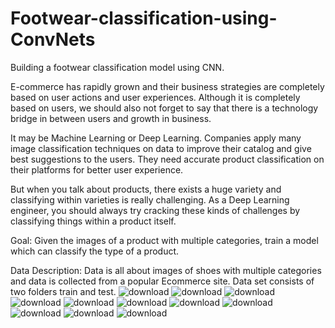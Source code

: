 # Footwear-classification-using-ConvNets

Building a footwear classification model using CNN.

E-commerce has rapidly grown and their business strategies are completely based on user actions 
and user experiences. Although it is completely based on users, we should also not forget to say 
that there is a technology bridge in between users and growth in business. 

It may be Machine Learning or Deep Learning. Companies apply many image classification techniques on data to 
improve their catalog and give best suggestions to the users. They need accurate product classification on their platforms for better user experience. 

But when you talk about products, there exists a huge variety and classifying within varieties is really challenging. As a Deep Learning
engineer, you should always try cracking these kinds of challenges by classifying things within a product itself.

Goal: Given the images of a product with multiple categories, train a model which can classify the type of a product.

Data Description: Data is all about images of shoes with multiple categories and data is collected from a popular Ecommerce site. 
Data set consists of two folders train and test.
![download](https://user-images.githubusercontent.com/56979644/157957086-be1d2cec-b7c4-458d-8bfa-e255eec10d54.png)
![download](https://user-images.githubusercontent.com/56979644/157957165-10203065-79e4-44fa-9f87-4d58368793d2.png)
![download](https://user-images.githubusercontent.com/56979644/157957208-638fa592-de49-418a-8853-cbb8e8ab39b4.png)
![download](https://user-images.githubusercontent.com/56979644/157957231-3e7f11dc-cfdf-4e22-a1e9-ac0eabfe34f4.png)
![download](https://user-images.githubusercontent.com/56979644/157957274-93f20072-c1e2-400e-a2c4-97b238254dc6.png)
![download](https://user-images.githubusercontent.com/56979644/157957891-3c3dd390-dc5a-4626-9b35-6f10a6ce901c.png)
![download](https://user-images.githubusercontent.com/56979644/157957901-f85ed793-d2ca-4154-bdc9-a8c0c18ebcec.png)
![download](https://user-images.githubusercontent.com/56979644/157957912-aab64abe-181a-439b-9140-4b69a324a1db.png)
![download](https://user-images.githubusercontent.com/56979644/157957930-24909ae8-ee21-4b3e-9809-ccd3ffd117dd.png)
![download](https://user-images.githubusercontent.com/56979644/157957952-1706a444-937b-4ec2-b789-0b193266001b.png)
![download](https://user-images.githubusercontent.com/56979644/157957989-076bd0df-2aab-488f-bb8e-f435a798f28c.png)

